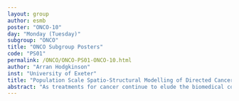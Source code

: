 ```yaml
---
layout: group
author: esmb
poster: "ONCO-10"
day: "Monday (Tuesday)"
subgroup: "ONCO"
title: "ONCO Subgroup Posters"
code: "PS01"
permalink: /ONCO/ONCO-PS01-ONCO-10.html
author: "Arran Hodgkinson"
inst: "University of Exeter"
title: "Population Scale Spatio-Structural Modelling of Directed Cancer Invasion"
abstract: "As treatments for cancer continue to elude the biomedical community, and although it is well documented that cancer cells exert significant forces to dynamically rearrange the extra-cellular matrix (ECM), there remains a need for tumour, or population, scale mathematical models fit for spatial comparison to in vivo data. Employing a spatio-structural partial differential equation (PDE) framework, we are able to model the tissue scale dynamics resulting from tensile forces exerted by the cell population upon the ECM and the subsequent invasion of cells into their local environments. We also develop qualitative methods to theoretically explore the effects of alignment between cell polarisation and ECM fibre orientation on the invasive displacement of cancer sub-clusters. Numerical results show the multi-dimensional capacity of cells to reorient the fibrous ECM environment and invade the local tissue, where initial conflict between the cellular polarisation and fibre alignment impedes this process. The model also demonstrates the emergent phenomenon of structural heterogeneity from near-homogeneous initial conditions. This modelling framework provides a novel opportunity for the quantitative exploration of the biochemical and spatial processes of cancer invasion, whilst the resulting images provide an interesting candidate for comparison with robust experimental results."
---
```

